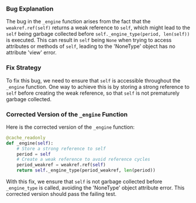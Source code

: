 ### Bug Explanation
The bug in the `_engine` function arises from the fact that the `weakref.ref(self)` returns a weak reference to `self`, which might lead to the `self` being garbage collected before `self._engine_type(period, len(self))` is executed. This can result in `self` being `None` when trying to access attributes or methods of `self`, leading to the 'NoneType' object has no attribute 'view' error.

### Fix Strategy
To fix this bug, we need to ensure that `self` is accessible throughout the `_engine` function. One way to achieve this is by storing a strong reference to `self` before creating the weak reference, so that `self` is not prematurely garbage collected.

### Corrected Version of the `_engine` Function
Here is the corrected version of the `_engine` function:

```python
@cache_readonly
def _engine(self):
    # Store a strong reference to self
    period = self
    # Create a weak reference to avoid reference cycles
    period_weakref = weakref.ref(self)
    return self._engine_type(period_weakref, len(period))
```

With this fix, we ensure that `self` is not garbage collected before `_engine_type` is called, avoiding the 'NoneType' object attribute error. This corrected version should pass the failing test.